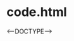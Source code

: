 # code.html
<--DOCTYPE-->
<html></html>
<head1><html code></head1>
<style>
<body>
  <head1==color"black":>
</body>
</style>

